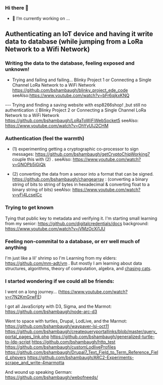 ### Hi there 👋

- 🔭 I’m currently working on ...

## Authenticating an IoT device and having it write data to database (while jumping from a LoRa Network to a Wifi Network)

### Writing the data to the database, feeling exposed and unknown! 
- Trying and failing and failing...
Blinky Project 1 or Connecting a Single Channel LoRa Network to a WiFi Network 
https://github.com/bshambaugh/blinky_project_ede_code
seeAlso:https://www.youtube.com/watch?v=bFr6qjkxKNQ

--- Trying and finding a saving website with esp8266shop! ,but still no authentication :(
Blinky Project 2 or Connecting a Single Channel LoRa Network to a WiFi Network
https://github.com/bshambaugh/LoRaToWiFiWebSocket5
seeAlso: https://www.youtube.com/watch?v=OhYyUIJ2CHM

### Authentication (feel the warmth)
- (1) experimenting getting a cryptographic co-processor to sign messages: https://github.com/bshambaugh/getCryptoChipWorking7
couple this with (2) . 
seeAlso: https://www.youtube.com/watch?v=GNOPb5iGiQk

- (2) converting the data from a sensor into a format that can be signed. 
https://github.com/bshambaugh/changearray : (converting a binary string of bits to string of bytes in hexadecimal & converting float to a binary string of bits)
seeAlso: https://www.youtube.com/watch?v=yFi4LcselCc

### Trying to get known
Tying that public key to metadata and verifying it.
I'm starting small learning from my senior: https://github.com/digitalcredentials/docs
background: https://www.youtube.com/watch?v=jVMzOcXi1JU

### Feeling non-commital to a database, or err well much of anything
I'm just like a lil' shrimp so I'm Learning from my elders: https://github.com/mm-adt/vm .
But mostly I am learning about data structures, algorithms, theory of computation, algebra, and [chasing cats](https://github.com/bshambaugh/bshambaugh/CategoryTheory_and_FQL.pdf).

### I started wondering if we could all be friends:
I went on a long journey... (https://www.youtube.com/watch?v=r7N2KmGrwFE)

I got all JavaScripty with D3, Sigma, and the Marmot:
https://github.com/bshambaugh/node-arc-d3

Went to space with turtles, Drupal, LodLive, and the Marmot:
https://github.com/bshambaugh/waypaver-lsi-oct11
https://github.com/bshambaugh/createqueryportallinks/blob/master/query_portal_pages_link.php
https://github.com/bshambaugh/generalized-turtle-to-ldp-script
https://github.com/bshambaugh/http_test
https://github.com/bshambaugh/customLodliveProfiles
https://github.com/bshambaugh/Drupal7_Text_Field_to_Term_Reference_Field_phpvers
https://github.com/bshambaugh/ARC2-Experiments-scrape_and_write-4marmotta

And wound up speaking German:
https://github.com/bshambaugh/webofneeds/

<!--
**bshambaugh/bshambaugh** is a ✨ _special_ ✨ repository because its `README.md` (this file) appears on your GitHub profile.

Here are some ideas to get you started:

- 🔭 I’m currently working on ...
- 🌱 I’m currently learning ...
- 👯 I’m looking to collaborate on ...
- 🤔 I’m looking for help with ...
- 💬 Ask me about ...
- 📫 How to reach me: ...
- 😄 Pronouns: ...
- ⚡ Fun fact: ...
-->
